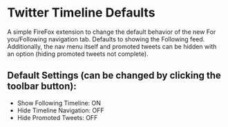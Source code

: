# Twitter Timeline Defaults

A simple FireFox extension to change the default behavior of the new For you/Following navigation tab.
Defaults to showing the Following feed. Additionally, the nav menu itself and promoted tweets can be hidden with an option (hiding promoted tweets not complete).

## Default Settings (can be changed by clicking the toolbar button):
- Show Following Timeline:  ON
- Hide Timeline Navigation: OFF
- Hide Promoted Tweets:     OFF
